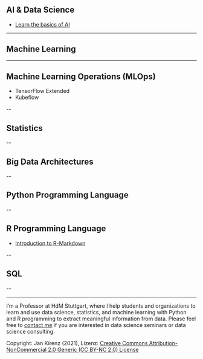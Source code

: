 
## AI & Data Science

- [Learn the basics of AI](https://www.kirenz.com/project/intro-machine-learning/)

---

## Machine Learning


---

## Machine Learning Operations (MLOps)

- TensorFlow Extended
- Kubeflow

--

## Statistics

--

## Big Data Architectures

--

## Python Programming Language

--

## R Programming Language

- [Introduction to R-Markdown](https://www.kirenz.com/project/markdown-first-steps/)

--

## SQL


--


---

I’m a Professor at HdM Stuttgart, where I help students and organizations to learn and use data science, statistics, and machine learning with Python and R programming to extract meaningful information from data. Please feel free to [contact me](https://www.kirenz.com/contact/) if you are interested in data science seminars or data science consulting.

Copyright: Jan Kirenz (2021), Lizenz: [Creative Commons Attribution-NonCommercial 2.0 Generic (CC BY-NC 2.0) License](https://creativecommons.org/licenses/by-nc/2.0/)
